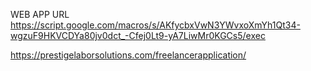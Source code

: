 WEB APP URL
https://script.google.com/macros/s/AKfycbxVwN3YWvxoXmYh1Qt34-wgzuF9HKVCDYa80jv0dct_-Cfej0Lt9-yA7LiwMr0KGCs5/exec


https://prestigelaborsolutions.com/freelancerapplication/